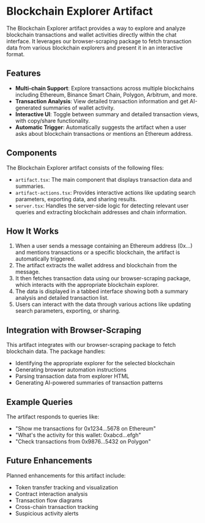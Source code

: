 # Blockchain Explorer Artifact

The Blockchain Explorer artifact provides a way to explore and analyze blockchain transactions and wallet activities directly within the chat interface. It leverages our browser-scraping package to fetch transaction data from various blockchain explorers and present it in an interactive format.

## Features

- **Multi-chain Support**: Explore transactions across multiple blockchains including Ethereum, Binance Smart Chain, Polygon, Arbitrum, and more.
- **Transaction Analysis**: View detailed transaction information and get AI-generated summaries of wallet activity.
- **Interactive UI**: Toggle between summary and detailed transaction views, with copy/share functionality.
- **Automatic Trigger**: Automatically suggests the artifact when a user asks about blockchain transactions or mentions an Ethereum address.

## Components

The Blockchain Explorer artifact consists of the following files:

- `artifact.tsx`: The main component that displays transaction data and summaries.
- `artifact-actions.tsx`: Provides interactive actions like updating search parameters, exporting data, and sharing results.
- `server.tsx`: Handles the server-side logic for detecting relevant user queries and extracting blockchain addresses and chain information.

## How It Works

1. When a user sends a message containing an Ethereum address (0x...) and mentions transactions or a specific blockchain, the artifact is automatically triggered.
2. The artifact extracts the wallet address and blockchain from the message.
3. It then fetches transaction data using our browser-scraping package, which interacts with the appropriate blockchain explorer.
4. The data is displayed in a tabbed interface showing both a summary analysis and detailed transaction list.
5. Users can interact with the data through various actions like updating search parameters, exporting, or sharing.

## Integration with Browser-Scraping

This artifact integrates with our browser-scraping package to fetch blockchain data. The package handles:

- Identifying the appropriate explorer for the selected blockchain
- Generating browser automation instructions
- Parsing transaction data from explorer HTML
- Generating AI-powered summaries of transaction patterns

## Example Queries

The artifact responds to queries like:

- "Show me transactions for 0x1234...5678 on Ethereum"
- "What's the activity for this wallet: 0xabcd...efgh"
- "Check transactions from 0x9876...5432 on Polygon"

## Future Enhancements

Planned enhancements for this artifact include:

- Token transfer tracking and visualization
- Contract interaction analysis
- Transaction flow diagrams
- Cross-chain transaction tracking
- Suspicious activity alerts 